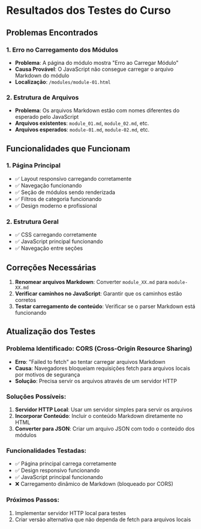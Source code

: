 # Resultados dos Testes do Curso

## Problemas Encontrados

### 1. Erro no Carregamento dos Módulos
- **Problema**: A página do módulo mostra "Erro ao Carregar Módulo"
- **Causa Provável**: O JavaScript não consegue carregar o arquivo Markdown do módulo
- **Localização**: `/modules/module-01.html`

### 2. Estrutura de Arquivos
- **Problema**: Os arquivos Markdown estão com nomes diferentes do esperado pelo JavaScript
- **Arquivos existentes**: `module_01.md`, `module_02.md`, etc.
- **Arquivos esperados**: `module-01.md`, `module-02.md`, etc.

## Funcionalidades que Funcionam

### 1. Página Principal
- ✅ Layout responsivo carregando corretamente
- ✅ Navegação funcionando
- ✅ Seção de módulos sendo renderizada
- ✅ Filtros de categoria funcionando
- ✅ Design moderno e profissional

### 2. Estrutura Geral
- ✅ CSS carregando corretamente
- ✅ JavaScript principal funcionando
- ✅ Navegação entre seções

## Correções Necessárias

1. **Renomear arquivos Markdown**: Converter `module_XX.md` para `module-XX.md`
2. **Verificar caminhos no JavaScript**: Garantir que os caminhos estão corretos
3. **Testar carregamento de conteúdo**: Verificar se o parser Markdown está funcionando



## Atualização dos Testes

### Problema Identificado: CORS (Cross-Origin Resource Sharing)
- **Erro**: "Failed to fetch" ao tentar carregar arquivos Markdown
- **Causa**: Navegadores bloqueiam requisições fetch para arquivos locais por motivos de segurança
- **Solução**: Precisa servir os arquivos através de um servidor HTTP

### Soluções Possíveis:
1. **Servidor HTTP Local**: Usar um servidor simples para servir os arquivos
2. **Incorporar Conteúdo**: Incluir o conteúdo Markdown diretamente no HTML
3. **Converter para JSON**: Criar um arquivo JSON com todo o conteúdo dos módulos

### Funcionalidades Testadas:
- ✅ Página principal carrega corretamente
- ✅ Design responsivo funcionando
- ✅ JavaScript principal funcionando
- ❌ Carregamento dinâmico de Markdown (bloqueado por CORS)

### Próximos Passos:
1. Implementar servidor HTTP local para testes
2. Criar versão alternativa que não dependa de fetch para arquivos locais


